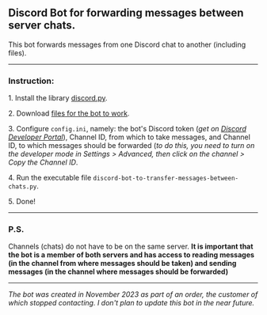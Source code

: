 <h2>Discord Bot for forwarding messages between server chats.</h2>
<p>This bot forwards messages from one Discord chat to another (including files).</p>
<hr>
<h3>Instruction:</h3>
<p>1. Install the library <a href="https://pypi.org/project/discord.py/">discord.py</a>.</p>
<p>2. Download <a href="/releases/latest">files for the bot to work</a>.</p>
<p>3. Configure <code>config.ini</code>, namely: the bot's Discord token (<i>get on <a href="https://discord.com/developers">Discord Developer Portal</a></i>), Channel ID, from which to take messages, and Channel ID, to which messages should be forwarded (<i>to do this, you need to turn on the developer mode in Settings > Advanced, then click on the channel > Copy the Channel ID</i>.</p>
<p>4. Run the executable file <code>discord-bot-to-transfer-messages-between-chats.py</code>.</p>
<p>5. Done!</p>
<hr>
<h3>P.S.</h3>
<p>Channels (chats) do not have to be on the same server. <strong>It is important that the bot is a member of both servers and has access to reading messages (in the channel from where messages should be taken) and sending messages (in the channel where messages should be forwarded)</strong></p>
<hr>
<i>The bot was created in November 2023 as part of an order, the customer of which stopped contacting. I don't plan to update this bot in the near future.</i>
